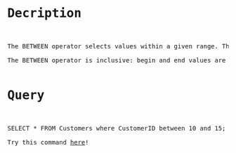 <pre>

<h1>Decription</h1>

The BETWEEN operator selects values within a given range. The values can be numbers, text, or dates.

The BETWEEN operator is inclusive: begin and end values are included. 

<h1>Query</h1>

SELECT * FROM Customers where CustomerID between 10 and 15;

Try this command <a href="https://www.w3schools.com/sql/trysql.asp?filename=trysql_select_all">here</a>!

</pre>

